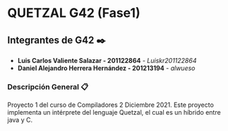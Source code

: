 
# QUETZAL G42 (Fase1)

## Integrantes de G42 ✒️

* **Luis Carlos Valiente Salazar         -   201122864** - *Luiskr201122864*
* **Daniel Alejandro Herrera Hernández   -   201213194** - *alwueso*


### Descripción General 📋

Proyecto 1 del curso de Compiladores 2 Diciembre 2021. Este proyecto implementa un intérprete del lenguaje Quetzal,
el cual es un híbrido entre java y C. 

